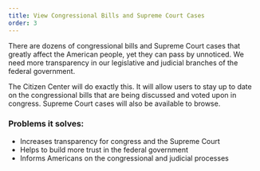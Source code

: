 ```yaml
---
title: View Congressional Bills and Supreme Court Cases
order: 3
---
```


There are dozens of congressional bills and Supreme Court cases that greatly affect the American people, yet they can pass by unnoticed. We need more transparency in our legislative and judicial branches of the federal government. 

The Citizen Center will do exactly this. It will allow users to stay up to date on the congressional bills that are being discussed and voted upon in congress. Supreme Court cases will also be available to browse.

### Problems it solves:
- Increases transparency for congress and the Supreme Court
- Helps to build more trust in the federal government
- Informs Americans on the congressional and judicial processes
